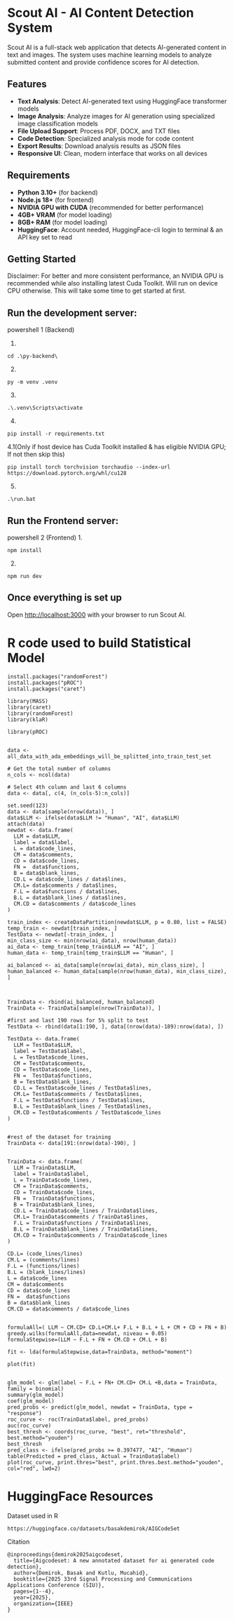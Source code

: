 # Scout AI - AI Content Detection System

Scout AI is a full-stack web application that detects AI-generated content in text and images. The system uses machine learning models to analyze submitted content and provide confidence scores for AI detection.

## Features

- **Text Analysis**: Detect AI-generated text using HuggingFace transformer models
- **Image Analysis**: Analyze images for AI generation using specialized image classification models
- **File Upload Support**: Process PDF, DOCX, and TXT files
- **Code Detection**: Specialized analysis mode for code content
- **Export Results**: Download analysis results as JSON files
- **Responsive UI**: Clean, modern interface that works on all devices

## Requirements

- **Python 3.10+** (for backend)
- **Node.js 18+** (for frontend)
- **NVIDIA GPU with CUDA** (recommended for better performance)
- **4GB+ VRAM** (for model loading)
- **8GB+ RAM** (for model loading)
- **HuggingFace**: Account needed, HuggingFace-cli login to terminal & an API key set to read 

## Getting Started

Disclaimer: For better and more consistent performance, an NVIDIA GPU is recommended while also installing latest Cuda Toolkit.
Will run on device CPU otherwise.
This will take some time to get started at first.

## Run the development server:


powershell 1 (Backend)

1.
```
cd .\py-backend\
```

2.
```
py -m venv .venv
```

3.
```
.\.venv\Scripts\activate
```

4.
```
pip install -r requirements.txt
```

4.1(Only if host device has Cuda Toolkit installed & has eligible NVIDIA GPU; If not then skip this)
```
pip install torch torchvision torchaudio --index-url https://download.pytorch.org/whl/cu128
```

5.
```
.\run.bat
```

## Run the Frontend server:


powershell 2 (Frontend)
1.
```
npm install
```

2.
```
npm run dev
```

## Once everything is set up

Open [http://localhost:3000](http://localhost:3000) with your browser to run Scout AI.

# R code used to build Statistical Model

```
install.packages("randomForest")
install.packages("pROC")
install.packages("caret")

library(MASS)
library(caret)
library(randomForest)
library(klaR)

library(pROC)


data <- all_data_with_ada_embeddings_will_be_splitted_into_train_test_set

# Get the total number of columns
n_cols <- ncol(data)

# Select 4th column and last 6 columns
data <- data[, c(4, (n_cols-5):n_cols)]

set.seed(123)
data <- data[sample(nrow(data)), ]
data$LLM <- ifelse(data$LLM != "Human", "AI", data$LLM)
attach(data)
newdat <- data.frame(
  LLM = data$LLM,
  label = data$label,
  L = data$code_lines,
  CM = data$comments,
  CD = data$code_lines,
  FN =  data$functions,
  B = data$blank_lines,
  CD.L = data$code_lines / data$lines,
  CM.L= data$comments / data$lines,
  F.L = data$functions / data$lines,
  B.L = data$blank_lines / data$lines,
  CM.CD = data$comments / data$code_lines
)

train_index <- createDataPartition(newdat$LLM, p = 0.80, list = FALSE)
temp_train <- newdat[train_index, ]
TestData <- newdat[-train_index, ]
min_class_size <- min(nrow(ai_data), nrow(human_data))
ai_data <- temp_train[temp_train$LLM == "AI", ]
human_data <- temp_train[temp_train$LLM == "Human", ]

ai_balanced <- ai_data[sample(nrow(ai_data), min_class_size), ]
human_balanced <- human_data[sample(nrow(human_data), min_class_size), ]



TrainData <- rbind(ai_balanced, human_balanced)
TrainData <- TrainData[sample(nrow(TrainData)), ]

#first and last 190 rows for 5% split to test
TestData <- rbind(data[1:190, ], data[(nrow(data)-189):nrow(data), ])

TestData <- data.frame(
  LLM = TestData$LLM,
  label = TestData$label,
  L = TestData$code_lines,
  CM = TestData$comments,
  CD = TestData$code_lines,
  FN =  TestData$functions,
  B = TestData$blank_lines,
  CD.L = TestData$code_lines / TestData$lines,
  CM.L= TestData$comments / TestData$lines,
  F.L = TestData$functions / TestData$lines,
  B.L = TestData$blank_lines / TestData$lines,
  CM.CD = TestData$comments / TestData$code_lines
)


#rest of the dataset for training
TrainData <- data[191:(nrow(data)-190), ]


TrainData <- data.frame(
  LLM = TrainData$LLM,
  label = TrainData$label,
  L = TrainData$code_lines,
  CM = TrainData$comments,
  CD = TrainData$code_lines,
  FN =  TrainData$functions,
  B = TrainData$blank_lines,
  CD.L = TrainData$code_lines / TrainData$lines,
  CM.L= TrainData$comments / TrainData$lines,
  F.L = TrainData$functions / TrainData$lines,
  B.L = TrainData$blank_lines / TrainData$lines,
  CM.CD = TrainData$comments / TrainData$code_lines
)

CD.L= (code_lines/lines)
CM.L = (comments/lines)
F.L = (functions/lines)
B.L = (blank_lines/lines)
L = data$code_lines
CM = data$comments
CD = data$code_lines
FN =  data$functions
B = data$blank_lines
CM.CD = data$comments / data$code_lines


formulaAll=( LLM ~ CM.CD+ CD.L+CM.L+ F.L + B.L + L + CM + CD + FN + B)
greedy.wilks(formulaAll,data=newdat, niveau = 0.05) 
formulaStepwise=(LLM ~ F.L + FN + CM.CD + CM.L + B)

fit <- lda(formulaStepwise,data=TrainData, method="moment")

plot(fit)


glm_model <- glm(label ~ F.L + FN+ CM.CD+ CM.L +B,data = TrainData, family = binomial)
summary(glm_model)
coef(glm_model)
pred_probs <- predict(glm_model, newdat = TrainData, type = "response")
roc_curve <- roc(TrainData$label, pred_probs)
auc(roc_curve)
best_thresh <- coords(roc_curve, "best", ret="threshold", best.method="youden")
best_thresh
pred_class <- ifelse(pred_probs >= 0.397477, "AI", "Human")
table(Predicted = pred_class, Actual = TrainData$label)
plot(roc_curve, print.thres="best", print.thres.best.method="youden", col="red", lwd=2)
```

# HuggingFace Resources

Dataset used in R
```
https://huggingface.co/datasets/basakdemirok/AIGCodeSet
```

Citation
```
@inproceedings{demirok2025aigcodeset,
  title={Aigcodeset: A new annotated dataset for ai generated code detection},
  author={Demirok, Basak and Kutlu, Mucahid},
  booktitle={2025 33rd Signal Processing and Communications Applications Conference (SIU)},
  pages={1--4},
  year={2025},
  organization={IEEE}
}
```
